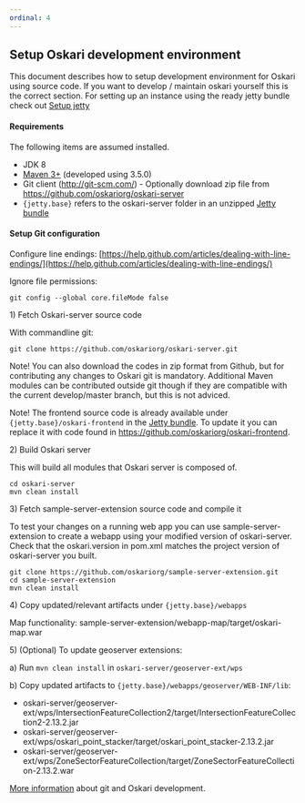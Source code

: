 ```yaml
---
ordinal: 4
---
```


## Setup Oskari development environment

This document describes how to setup development environment for Oskari using source code. If you want to develop / maintain oskari yourself this is the correct section.
For setting up an instance using the ready jetty bundle check out <a data-link-compiled-href="Setup Jetty" href="Setup jetty.md">Setup jetty</a>

#### Requirements

The following items are assumed installed.

* JDK 8
* [Maven 3+](http://maven.apache.org/) (developed using 3.5.0)
* Git client (http://git-scm.com/) - Optionally download zip file from https://github.com/oskariorg/oskari-server
* `{jetty.base}` refers to the oskari-server folder in an unzipped [Jetty bundle](/download)

#### Setup Git configuration

Configure line endings: [https://help.github.com/articles/dealing-with-line-endings/](https://help.github.com/articles/dealing-with-line-endings/)

Ignore file permissions:

	git config --global core.fileMode false

1\) Fetch Oskari-server source code

With commandline git:

    git clone https://github.com/oskariorg/oskari-server.git

Note! You can also download the codes in zip format from Github, but for contributing any changes to Oskari git is mandatory.
Additional Maven modules can be contributed outside git though if they are compatible with the current develop/master branch, but this is not adviced.

Note! The frontend source code is already available under `{jetty.base}/oskari-frontend` in the [Jetty bundle](/download). To update it you can replace it with code found in https://github.com/oskariorg/oskari-frontend.

2\) Build Oskari server

This will build all modules that Oskari server is composed of.

    cd oskari-server
    mvn clean install

3\) Fetch sample-server-extension source code and compile it

To test your changes on a running web app you can use sample-server-extension to create a webapp using your modified version of oskari-server.
Check that the oskari.version in pom.xml matches the project version of oskari-server you built.

    git clone https://github.com/oskariorg/sample-server-extension.git
    cd sample-server-extension
    mvn clean install

4\) Copy updated/relevant artifacts under `{jetty.base}/webapps`

Map functionality: sample-server-extension/webapp-map/target/oskari-map.war

5\) (Optional) To update geoserver extensions:

a) Run `mvn clean install` in `oskari-server/geoserver-ext/wps`

b) Copy updated artifacts to `{jetty.base}/webapps/geoserver/WEB-INF/lib`:
- oskari-server/geoserver-ext/wps/IntersectionFeatureCollection2/target/IntersectionFeatureCollection2-2.13.2.jar
- oskari-server/geoserver-ext/wps/oskari_point_stacker/target/oskari_point_stacker-2.13.2.jar
- oskari-server/geoserver-ext/wps/ZoneSectorFeatureCollection/target/ZoneSectorFeatureCollection-2.13.2.war

[More information](/documentation/development-environment) about git and Oskari development.
